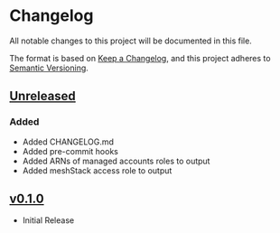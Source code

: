 # Changelog

All notable changes to this project will be documented in this file.

The format is based on [Keep a Changelog](https://keepachangelog.com/en/1.0.0/),
and this project adheres to [Semantic Versioning](https://semver.org/spec/v2.0.0.html).

## [Unreleased]

### Added

- Added CHANGELOG.md
- Added pre-commit hooks
- Added ARNs of managed accounts roles to output
- Added meshStack access role to output

## [v0.1.0]

- Initial Release

[unreleased]: https://github.com/meshcloud/terraform-aws-meshplatform/compare/v0.1.0...HEAD
[v0.1.0]: https://github.com/meshcloud/terraform-aws-meshplatform/releases/tag/v0.1.0
